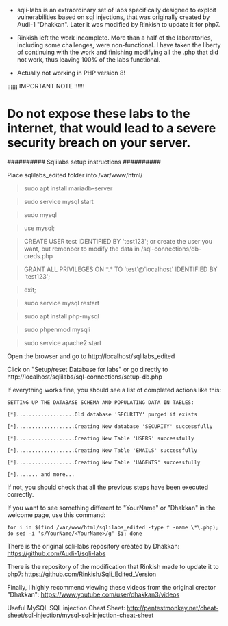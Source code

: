 
- sqli-labs is an extraordinary set of labs
specifically designed to exploit vulnerabilities based on sql injections,
that was originally created by Audi-1 "Dhakkan". Later it was modified by Rinkish to update it for php7.

- Rinkish left the work incomplete. More than a half of the laboratories, including some challenges,
were non-functional. I have taken the liberty of continuing with the work
and finishing modifying all the .php that did not work, thus leaving 100% of the labs functional.

- Actually not working in PHP version 8!

¡¡¡¡¡¡ IMPORTANT NOTE !!!!!! 

# Do not expose these labs to the internet, that would lead to a severe security breach on your server.


########## Sqlilabs setup instructions ##########


Place sqlilabs_edited folder into /var/www/html/

> sudo apt install mariadb-server

> sudo service mysql start

> sudo mysql

> use mysql;

> CREATE USER test IDENTIFIED BY 'test123'; or create the user you want, but remenber to modify the data in /sql-connections/db-creds.php

> GRANT ALL PRIVILEGES ON \*.\* TO 'test'@'localhost' IDENTIFIED BY 'test123';

> exit;

> sudo service mysql restart

> sudo apt install php-mysql

> sudo phpenmod mysqli

> sudo service apache2 start

Open the browser and go to http://localhost/sqlilabs_edited

Click on "Setup/reset Database for labs" or go directly to http://localhost/sqlilabs/sql-connections/setup-db.php

If everything works fine, you should see a list of completed actions like this:

	SETTING UP THE DATABASE SCHEMA AND POPULATING DATA IN TABLES:

	[*]...................Old database 'SECURITY' purged if exists

	[*]...................Creating New database 'SECURITY' successfully

	[*]...................Creating New Table 'USERS' successfully

	[*]...................Creating New Table 'EMAILS' successfully

	[*]...................Creating New Table 'UAGENTS' successfully

	[*]....... and more...

	
If not, you should check that all the previous steps have been executed correctly.

If you want to see something different to "YourName" or "Dhakkan" in the welcome page, use this command:

	for i in $(find /var/www/html/sqlilabs_edited -type f -name \*\.php); do sed -i 's/YourName/<YourName>/g' $i; done

There is the original sqli-labs repository created by Dhakkan: https://github.com/Audi-1/sqli-labs

There is the repository of the modification that Rinkish made to update it to php7: https://github.com/Rinkish/Sqli_Edited_Version
 
Finally, I highly recommend viewing these videos from the original creator "Dhakkan": https://www.youtube.com/user/dhakkan3/videos

Useful MySQL SQL injection Cheat Sheet: http://pentestmonkey.net/cheat-sheet/sql-injection/mysql-sql-injection-cheat-sheet
